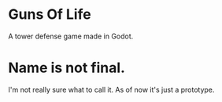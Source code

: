 # Guns Of Life
A tower defense game made in Godot.

# Name is not final.

I'm not really sure what to call it.
As of now it's just a prototype.
